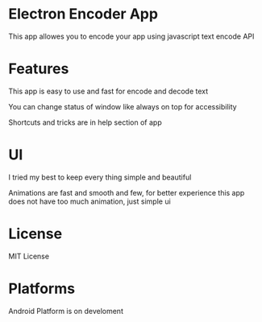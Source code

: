 # Electron Encoder App

This app allowes you to encode your app using javascript text encode API

# Features

This app is easy to use and fast for encode and decode text

You can change status of window like always on top for accessibility

Shortcuts and tricks are in help section of app

# UI

I tried my best to keep every thing simple and beautiful

Animations are fast and smooth and few, for better experience this app does not have too much animation, just simple ui

# License

MIT License

# Platforms

Android Platform is on develoment
